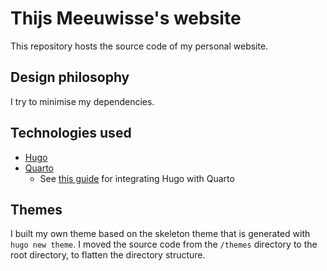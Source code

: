 # Thijs Meeuwisse's website

This repository hosts the source code of my personal website.

## Design philosophy

I try to minimise my dependencies.

## Technologies used

- [Hugo](https://gohugo.io/)
- [Quarto](https://quarto.org)
    - See [this guide](https://quarto.org/docs/output-formats/hugo.html) for integrating Hugo with Quarto

## Themes

I built my own theme based on the skeleton theme that is generated with `hugo new theme`.
I moved the source code from the `/themes` directory to the root directory, to flatten the directory structure.
